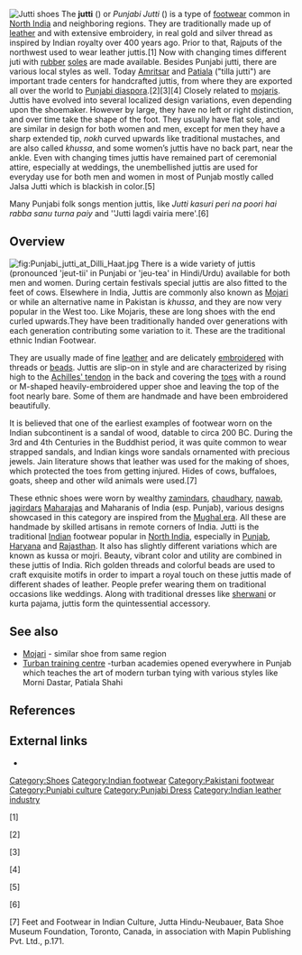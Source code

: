 ![Jutti shoes](Jutti.jpg "fig:Jutti shoes") The **jutti** () or *Punjabi
Jutti* () is a type of [footwear](footwear "wikilink") common in [North
India](North_India "wikilink") and neighboring regions. They are
traditionally made up of [leather](leather "wikilink") and with
extensive embroidery, in real gold and silver thread as inspired by
Indian royalty over 400 years ago. Prior to that, Rajputs of the
northwest used to wear leather juttis.[1] Now with changing times
different juti with [rubber](rubber "wikilink")
[soles](Sole_(shoe) "wikilink") are made available. Besides Punjabi
jutti, there are various local styles as well. Today
[Amritsar](Amritsar "wikilink") and [Patiala](Patiala "wikilink")
("tilla jutti") are important trade centers for handcrafted juttis, from
where they are exported all over the world to [Punjabi
diaspora](Punjabi_diaspora "wikilink").[2][3][4] Closely related to
[mojaris](mojari "wikilink"). Juttis have evolved into several localized
design variations, even depending upon the shoemaker. However by large,
they have no left or right distinction, and over time take the shape of
the foot. They usually have flat sole, and are similar in design for
both women and men, except for men they have a sharp extended tip,
*nokh* curved upwards like traditional mustaches, and are also called
*khussa*, and some women’s juttis have no back part, near the ankle.
Even with changing times juttis have remained part of ceremonial attire,
especially at weddings, the unembellished juttis are used for everyday
use for both men and women in most of Punjab mostly called Jalsa Jutti
which is blackish in color.[5]

Many Punjabi folk songs mention juttis, like *Jutti kasuri peri na poori
hai rabba sanu turna paiy* and ''Jutti lagdi vairia mere'.[6]

## Overview

![](Punjabi_jutti_at_Dilli_Haat.jpg "fig:Punjabi_jutti_at_Dilli_Haat.jpg")
There is a wide variety of juttis (pronounced 'jeut-tii' in Punjabi or
'jeu-tea' in Hindi/Urdu) available for both men and women. During
certain festivals special juttis are also fitted to the feet of cows.
Elsewhere in India, Juttis are commonly also known as
[Mojari](Mojari "wikilink") or while an alternative name in Pakistan is
*khussa*, and they are now very popular in the West too. Like Mojaris,
these are long shoes with the end curled upwards.They have been
traditionally handed over generations with each generation contributing
some variation to it. These are the traditional ethnic Indian Footwear.

They are usually made of fine [leather](leather "wikilink") and are
delicately [embroidered](embroider "wikilink") with threads or
[beads](bead "wikilink"). Juttis are slip-on in style and are
characterized by rising high to the [Achilles'
tendon](Achilles'_tendon "wikilink") in the back and covering the
[toes](toes "wikilink") with a round or M-shaped heavily-embroidered
upper shoe and leaving the top of the foot nearly bare. Some of them are
handmade and have been embroidered beautifully.

It is believed that one of the earliest examples of footwear worn on the
Indian subcontinent is a sandal of wood, datable to circa 200 BC. During
the 3rd and 4th Centuries in the Buddhist period, it was quite common to
wear strapped sandals, and Indian kings wore sandals ornamented with
precious jewels. Jain literature shows that leather was used for the
making of shoes, which protected the toes from getting injured. Hides of
cows, buffaloes, goats, sheep and other wild animals were used.[7]

These ethnic shoes were worn by wealthy
[zamindars](zamindar "wikilink"), [chaudhary](chaudhary "wikilink"),
[nawab](nawab "wikilink"), [jagirdars](jagirdars "wikilink")
[Maharajas](Maharajas "wikilink") and Maharanis of India (esp. Punjab),
various designs showcased in this category are inspired from the [Mughal
era](Mughal_era "wikilink"). All these are handmade by skilled artisans
in remote corners of India. Jutti is the traditional
[Indian](Indian_people "wikilink") footwear popular in [North
India](North_India "wikilink"), especially in
[Punjab](Punjab,_India "wikilink"), [Haryana](Haryana "wikilink") and
[Rajasthan](Rajasthan "wikilink"). It also has slightly different
variations which are known as kussa or mojri. Beauty, vibrant color and
utility are combined in these juttis of India. Rich golden threads and
colorful beads are used to craft exquisite motifs in order to impart a
royal touch on these juttis made of different shades of leather. People
prefer wearing them on traditional occasions like weddings. Along with
traditional dresses like [sherwani](sherwani "wikilink") or kurta
pajama, juttis form the quintessential accessory.

## See also

-   [Mojari](Mojari "wikilink") - similar shoe from same region
-   [Turban training centre](Turban_training_centre "wikilink") -turban
    academies opened everywhere in Punjab which teaches the art of
    modern turban tying with various styles like Morni Dastar, Patiala
    Shahi

## References

<references />

## External links

-

[Category:Shoes](Category:Shoes "wikilink") [Category:Indian
footwear](Category:Indian_footwear "wikilink") [Category:Pakistani
footwear](Category:Pakistani_footwear "wikilink") [Category:Punjabi
culture](Category:Punjabi_culture "wikilink") [Category:Punjabi
Dress](Category:Punjabi_Dress "wikilink") [Category:Indian leather
industry](Category:Indian_leather_industry "wikilink")

[1]

[2]

[3]

[4]

[5]

[6]

[7] Feet and Footwear in Indian Culture, Jutta Hindu-Neubauer, Bata Shoe
Museum Foundation, Toronto, Canada, in association with Mapin Publishing
Pvt. Ltd., p.171.